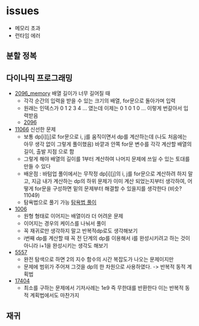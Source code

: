 # issues
- 메모리 초과
- 런타임 에러

## 분할 정복
## 다이나믹 프로그래밍
- [2096_memory](https://github.com/rbdus0715/algorithm/blob/main/boj/dynamic_programming/2096_memory.cpp) 배열 길이가 너무 길어질 때
    - 각각 순간의 입력을 받을 수 있는 크기의 배열, for문으로 돌아가며 입력
    - 원래는 인덱스가 0 1 2 3 4 ... 였는데 이제는 0 1 0 1 0 ... 이렇게 번갈아서 입력받음
    - [2096](https://github.com/rbdus0715/algorithm/blob/main/boj/dynamic_programming/2096.cpp)
- [11066](https://github.com/rbdus0715/algorithm/tree/main/boj/dynamic_programming) 신선한 문제
    - 보통 dp[i][j]로 for문으로 i, j를 움직이면서 dp를 계산하는데 (나도 처음에는 아무 생각 없이 그렇게 풀이했음) 바깥과 안쪽 for문 변수를 각각 계산할 배열의 길이, 출발 지점 으로 함
    - 그렇게 해야 배열의 길이를 1부터 계산하여 나머지 문제에 쓰일 수 있는 토대를 만들 수 있다
    - 배운점 : 바텀업 풀이에서는 무작정 dp[i][j]의 i, j를 for문으로 계산하려 하지 말고, 지금 내가 계산하는 dp의 하위 문제가 이미 계산 되었는지부터 생각하여, 어떻게 for문을 구성하면 밑의 문제부터 해결할 수 있을지를 생각한다 (비슷? 11049)
    - 탐욕법으로 풀기 가능 [탐욕법 풀이](https://github.com/rbdus0715/algorithm/blob/main/study/044_stringMerge.cpp)
- [1006](https://github.com/rbdus0715/algorithm/blob/main/boj/dynamic_programming/1006*.cpp)
    - 원형 형태로 이어지는 배열이라 더 어려운 문제
    - 이어지는 경우의 케이스를 나눠서 풀이
    - 꼭 재귀로만 생각하지 말고 반복적dp로도 생각해보기
    - i번째 dp를 계산할 때 꼭 전 단계의 dp를 이용해서 i를 완성시키려고 하는 것이 아니라 i+1을 완성시키는 생각도 해보기
- [5557](https://github.com/rbdus0715/algorithm/blob/main/boj/dynamic_programming/5557.cpp)
    - 완전 탐색으로 하면 2의 지수 함수의 시간 복잡도가 나오는 문제이지만
    - 문제에 범위가 주어져 그것을 dp의 한 차원으로 사용하였다. -> 반복적 동적 계획법
- [17404](https://github.com/rbdus0715/algorithm/blob/main/boj/dynamic_programming/17404.cpp)
    - 최소를 구하는 문제에서 기저사례는 1e9 즉 무한대를 반환한다 이는 반복적 동적 계획법에서도 마찬가지
## 재귀
